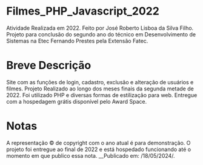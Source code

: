 # Filmes_PHP_Javascript_2022
Atividade Realizada em 2022.
Feito por José Roberto Lisboa da Silva Filho.
Projeto para conclusão do segundo ano do técnico em Desenvolvimento de Sistemas na Etec Fernando Prestes pela Extensão Fatec.
# Breve Descrição
Site com as funções de login, cadastro, exclusão e alteração de usuários e filmes.
Projeto Realizado ao longo dos meses finais da segunda metade de 2022.
Foi utilizado PHP e diversas formas de estilização para web.
Entregue com a hospedagem grátis disponível pelo Award Space.
# Notas
A representação © de copyright com o ano atual é para demonstração. 
O projeto foi entregue ao final de 2022 e está hospedado funcionando até o momento em que publico essa nota.
__Publicado em: /18/05/2024/.
